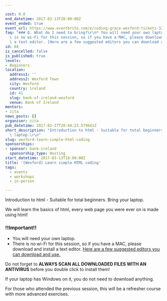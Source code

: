 ```yaml
---

cost: 0.0
end_datetime: 2017-03-13T20:00:00Z
event_ended: true
event_url: https://www.eventbrite.com/e/coding-grace-wexford-tickets-32400480710
faq: "### Q. What do I need to bring?\r\n* You will need your own laptop. \r\n* There\
  \ is no wi-Fi for this session, so if you have a MAC, please download and install\
  \ a text editor. [Here are a few suggested editors you can download and use.](http://www.codinggrace.com/resources/#ide)"
id: 84
is_cancelled: false
is_published: true
levels:
- Beginners
location:
  address1: ''
  address2: Wexford Town
  city: Wexford
  country: ireland
  id: 41
  slug: bank-of-ireland-wexford
  venue: Bank of Ireland
mentors:
- zita
news_posts: []
organiser: zita
pub_datetime: 2017-02-27T20:44:23.579641Z
short_description: "Introduction to html - Suitable for total beginners. Bring your\
  \ laptop.\r\n"
slug: wexford-learn-simple-html-coding
sponsorships:
- sponsor: bank-ireland
  sponsorship_type: Hosting
start_datetime: 2017-03-13T18:00:00Z
title: '[Wexford] Learn simple HTML coding'
tags:
  - events
  - workshops
  - in-person

---
```


Introduction to html - Suitable for total beginners. Bring your laptop.

We will learn the basics of html, every web page you were ever on is made using html!

### !!Important!!
* You will need your own laptop. 
* There is no wi-Fi for this session, so if you have a MAC, please download and install a text editor. [Here are a few suggested editors you can download and use.](http://www.codinggrace.com/resources/#ide)

Do not forget to **ALWAYS SCAN ALL DOWNLOADED FILES WITH AN ANTIVIRUS** before you double click to install them!

If your laptop has Windows on it, you do not need to download anything.

For those who attended the previous session, this will be a refresher course with more advanced exercises.